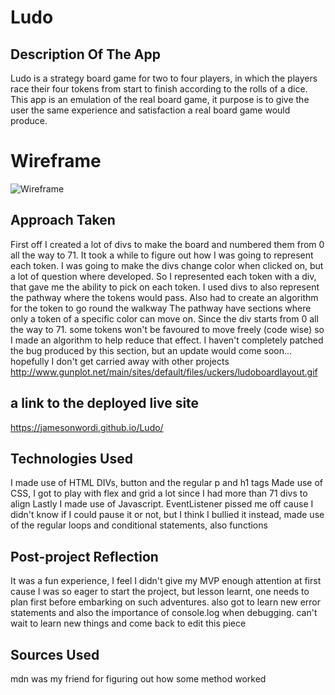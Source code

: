 # Ludo

## Description Of The App

Ludo is a strategy board game for two to four players, in which the players race their four tokens
from start to finish according to the rolls of a dice. This app is an emulation of the real board game, it purpose is to give the user the same 
experience and satisfaction a real board game would produce. 

# Wireframe
![Wireframe]([https://wireframe.cc/MMhJV3](https://wireframe.cc/MMhJV3))

## Approach Taken

First off I created a lot of divs to make the board and numbered them from 0 all the way to 71. 
It took a while to figure out how I was going to represent each token. I was going to make the divs change color when clicked on,
but a lot of question where developed. So I represented each token with a div, that gave me the ability to pick on each token.
I used divs to also represent the pathway where the tokens would pass. Also had to create an algorithm for the token to go round the walkway
The pathway have sections where only a token of a specific color can move on. Since the div starts from 0 all the way to 71. some tokens won't be
favoured to move freely (code wise) so I made an algorithm to help reduce that effect. I haven't completely patched the bug produced by this section,
but an update would come soon... hopefully I don't get carried away with other projects
http://www.gunplot.net/main/sites/default/files/uckers/ludoboardlayout.gif

## a link to the deployed live site 

https://jamesonwordi.github.io/Ludo/

## Technologies Used

I made use of HTML DIVs, button and the regular p and h1 tags
Made use of CSS, I got to play with flex and grid a lot since I had more than 71 divs to align
Lastly I made use of Javascript. EventListener pissed me off cause I didn't know if I could pause it or not,
but I think I bullied it instead, made use of the regular loops and conditional statements, also functions

## Post-project Reflection

It was a fun experience, I feel I didn't give my MVP enough attention at first cause I was so eager to start the project,
but lesson learnt, one needs to plan first before embarking on such adventures. also got to learn new error statements and also 
the importance of console.log when debugging. can't wait to learn new things and come back to edit this piece

## Sources Used

mdn was my friend for figuring out how some method worked
